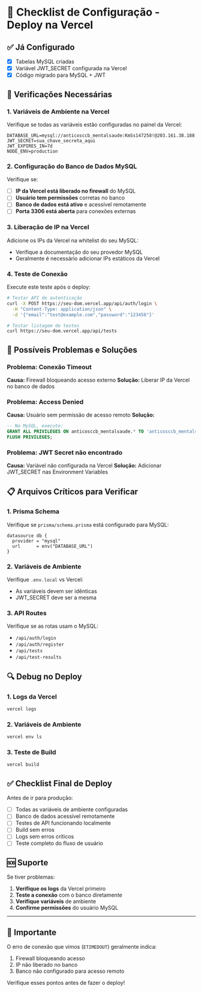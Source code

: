 # 🚀 Checklist de Configuração - Deploy na Vercel

## ✅ Já Configurado
- [x] Tabelas MySQL criadas
- [x] Variável JWT_SECRET configurada na Vercel
- [x] Código migrado para MySQL + JWT

## 🔧 Verificações Necessárias

### 1. Variáveis de Ambiente na Vercel
Verifique se todas as variáveis estão configuradas no painel da Vercel:

```
DATABASE_URL=mysql://anticosccb_mentalsaude:KmSs147258!@203.161.38.188:3306/anticosccb_mentalsaude
JWT_SECRET=sua_chave_secreta_aqui
JWT_EXPIRES_IN=7d
NODE_ENV=production
```

### 2. Configuração do Banco de Dados MySQL
Verifique se:

- [ ] **IP da Vercel está liberado no firewall** do MySQL
- [ ] **Usuário tem permissões** corretas no banco
- [ ] **Banco de dados está ativo** e acessível remotamente
- [ ] **Porta 3306 está aberta** para conexões externas

### 3. Liberação de IP na Vercel
Adicione os IPs da Vercel na whitelist do seu MySQL:
- Verifique a documentação do seu provedor MySQL
- Geralmente é necessário adicionar IPs estáticos da Vercel

### 4. Teste de Conexão
Execute este teste após o deploy:
```bash
# Testar API de autenticação
curl -X POST https://seu-dom.vercel.app/api/auth/login \
  -H "Content-Type: application/json" \
  -d '{"email":"test@example.com","password":"123456"}'

# Testar listagem de testes
curl https://seu-dom.vercel.app/api/tests
```

## 🚨 Possíveis Problemas e Soluções

### Problema: Conexão Timeout
**Causa:** Firewall bloqueando acesso externo
**Solução:** Liberar IP da Vercel no banco de dados

### Problema: Access Denied
**Causa:** Usuário sem permissão de acesso remoto
**Solução:** 
```sql
-- No MySQL, execute:
GRANT ALL PRIVILEGES ON anticosccb_mentalsaude.* TO 'anticosccb_mentalsaude'@'%';
FLUSH PRIVILEGES;
```

### Problema: JWT Secret não encontrado
**Causa:** Variável não configurada na Vercel
**Solução:** Adicionar JWT_SECRET nas Environment Variables

## 📋 Arquivos Críticos para Verificar

### 1. Prisma Schema
Verifique se `prisma/schema.prisma` está configurado para MySQL:
```prisma
datasource db {
  provider = "mysql"
  url      = env("DATABASE_URL")
}
```

### 2. Variáveis de Ambiente
Verifique `.env.local` vs Vercel:
- As variáveis devem ser idênticas
- JWT_SECRET deve ser a mesma

### 3. API Routes
Verifique se as rotas usam o MySQL:
- `/api/auth/login`
- `/api/auth/register`
- `/api/tests`
- `/api/test-results`

## 🔍 Debug no Deploy

### 1. Logs da Vercel
```bash
vercel logs
```

### 2. Variáveis de Ambiente
```bash
vercel env ls
```

### 3. Teste de Build
```bash
vercel build
```

## ✅ Checklist Final de Deploy

Antes de ir para produção:

- [ ] Todas as variáveis de ambiente configuradas
- [ ] Banco de dados acessível remotamente  
- [ ] Testes de API funcionando localmente
- [ ] Build sem erros
- [ ] Logs sem erros críticos
- [ ] Teste completo do fluxo de usuário

## 🆘 Suporte

Se tiver problemas:

1. **Verifique os logs** da Vercel primeiro
2. **Teste a conexão** com o banco diretamente
3. **Verifique variáveis** de ambiente
4. **Confirme permissões** do usuário MySQL

---

## 📝 Importante

O erro de conexão que vimos (`ETIMEDOUT`) geralmente indica:
1. Firewall bloqueando acesso
2. IP não liberado no banco
3. Banco não configurado para acesso remoto

Verifique esses pontos antes de fazer o deploy!